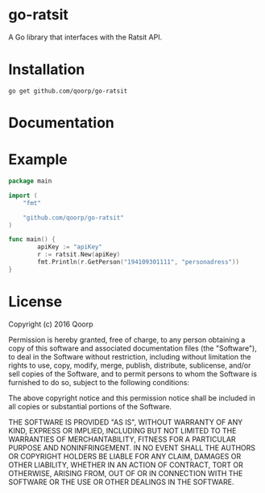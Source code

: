 # go-ratsit

A Go library that interfaces with the Ratsit API.

Installation
==========
```
go get github.com/qoorp/go-ratsit
```

Documentation
==========

Example
==========
```go
package main

import (
    "fmt"

    "github.com/qoorp/go-ratsit"
)

func main() { 
        apiKey := "apiKey"
        r := ratsit.New(apiKey)
        fmt.Println(r.GetPerson("194109301111", "personadress"))
}
```

License
==========

Copyright (c) 2016 Qoorp 

Permission is hereby granted, free of charge, to any person obtaining a copy of this software and associated documentation files (the "Software"), to deal in the Software without restriction, including without limitation the rights to use, copy, modify, merge, publish, distribute, sublicense, and/or sell copies of the Software, and to permit persons to whom the Software is furnished to do so, subject to the following conditions:

The above copyright notice and this permission notice shall be included in all copies or substantial portions of the Software.

THE SOFTWARE IS PROVIDED "AS IS", WITHOUT WARRANTY OF ANY KIND, EXPRESS OR IMPLIED, INCLUDING BUT NOT LIMITED TO THE WARRANTIES OF MERCHANTABILITY, FITNESS FOR A PARTICULAR PURPOSE AND NONINFRINGEMENT. IN NO EVENT SHALL THE AUTHORS OR COPYRIGHT HOLDERS BE LIABLE FOR ANY CLAIM, DAMAGES OR OTHER LIABILITY, WHETHER IN AN ACTION OF CONTRACT, TORT OR OTHERWISE, ARISING FROM, OUT OF OR IN CONNECTION WITH THE SOFTWARE OR THE USE OR OTHER DEALINGS IN THE SOFTWARE.
